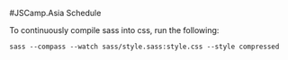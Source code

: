 #JSCamp.Asia Schedule

To continuously compile sass into css, run the following:

```
sass --compass --watch sass/style.sass:style.css --style compressed
```